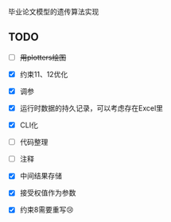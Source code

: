 毕业论文模型的遗传算法实现

## TODO

- [ ] ~~用plotters绘图~~
- [x] 约束11、12优化
- [x] 调参
- [x] 运行时数据的持久记录，可以考虑存在Excel里
- [x] CLI化
- [ ] 代码整理
- [ ] 注释
- [x] 中间结果存储
- [x] 接受权值作为参数
- [x] 约束8需要重写:cry:

